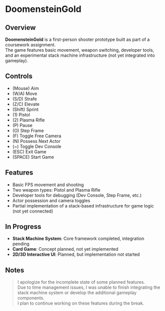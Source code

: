 # DoomensteinGold

## Overview
**DoomensteinGold** is a first-person shooter prototype built as part of a coursework assignment.  
The game features basic movement, weapon switching, developer tools, and an experimental stack machine infrastructure (not yet integrated into gameplay).

## Controls

- (Mouse) Aim
- (W/A) Move
- (S/D) Strafe
- (Z/C) Elevate
- (Shift) Sprint
- (1) Pistol
- (2) Plasma Rifle
- (P) Pause
- (O) Step Frame
- (F) Toggle Free Camera
- (N) Possess Next Actor
- (~) Toggle Dev Console
- (ESC) Exit Game
- (SPACE) Start Game

## Features

- Basic FPS movement and shooting
- Two weapon types: Pistol and Plasma Rifle
- Developer tools for debugging (Dev Console, Step Frame, etc.)
- Actor possession and camera toggles
- Partial implementation of a stack-based infrastructure for game logic (not yet connected)

## In Progress

- **Stack Machine System**: Core framework completed, integration pending
- **Card Game**: Concept planned, not yet implemented
- **2D/3D Interactive UI**: Planned, but implementation not started

## Notes

> I apologize for the incomplete state of some planned features.  
> Due to time management issues, I was unable to finish integrating the stack machine system or develop the additional gameplay components.  
> I plan to continue working on these features during the break.